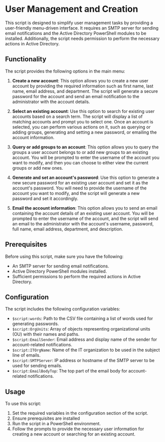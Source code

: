 # User Management and Creation

This script is designed to simplify user management tasks by providing a user-friendly menu-driven interface. It requires an SMTP server for sending email notifications and the Active Directory PowerShell modules to be installed. Additionally, the script needs permission to perform the necessary actions in Active Directory.

## Functionality

The script provides the following options in the main menu:

1. **Create a new account**: This option allows you to create a new user account by providing the required information such as first name, last name, email address, and department. The script will generate a secure password for the account and send an email notification to the administrator with the account details.

2. **Select an existing account**: Use this option to search for existing user accounts based on a search term. The script will display a list of matching accounts and prompt you to select one. Once an account is selected, you can perform various actions on it, such as querying or adding groups, generating and setting a new password, or emailing the account information.

3. **Query or add groups to an account**: This option allows you to query the groups a user account belongs to or add new groups to an existing account. You will be prompted to enter the username of the account you want to modify, and then you can choose to either view the current groups or add new ones.

4. **Generate and set an account's password**: Use this option to generate a new secure password for an existing user account and set it as the account's password. You will need to provide the username of the account you want to modify, and the script will generate a new password and set it accordingly.

5. **Email the account information**: This option allows you to send an email containing the account details of an existing user account. You will be prompted to enter the username of the account, and the script will send an email to the administrator with the account's username, password, full name, email address, department, and description.

## Prerequisites

Before using this script, make sure you have the following:

- An SMTP server for sending email notifications.
- Active Directory PowerShell modules installed.
- Sufficient permissions to perform the required actions in Active Directory.

## Configuration

The script includes the following configuration variables:

- `$script:words`: Path to the CSV file containing a list of words used for generating passwords.
- `$script:OrgUnits`: Array of objects representing organizational units (OU) with their names and paths.
- `$script:EmailSender`: Email address and display name of the sender for account-related notifications.
- `$script:ITOrgName`: Name of the IT organization to be used in the subject line of emails.
- `$script:SMTPServer`: IP address or hostname of the SMTP server to be used for sending emails.
- `$script:EmailBodyTop`: The top part of the email body for account-related notifications.

## Usage

To use this script:

1. Set the required variables in the configuration section of the script.
2. Ensure prerequisites are installed
3. Run the script in a PowerShell environment.
4. Follow the prompts to provide the necessary user information for creating a new account or searching for an existing account.
